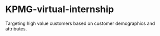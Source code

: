 # KPMG-virtual-internship
Targeting high value customers based on customer demographics and attributes.
